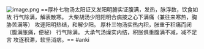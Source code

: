 ![image.png](https://picgo18719498306.oss-cn-guangzhou.aliyuncs.com/20250308163207287.png)
 ==厚朴七物汤太阳证又发阳明腑实证腹满，发热，脉浮数，饮食如故 行气除满，解表散寒。
大柴胡汤少阳阳明合病按之心下满痛（兼往来寒热，胸胁苦满等） 攻逐阳明热结，和解少阳。
厚朴三物汤实热内积，胀重于积痛而闭（腹满胀痛，便秘） 行气除满。
大承气汤燥实内结，积胀俱重腹满不减，减不足言 攻逐积滞，软坚消痞。==
#anki